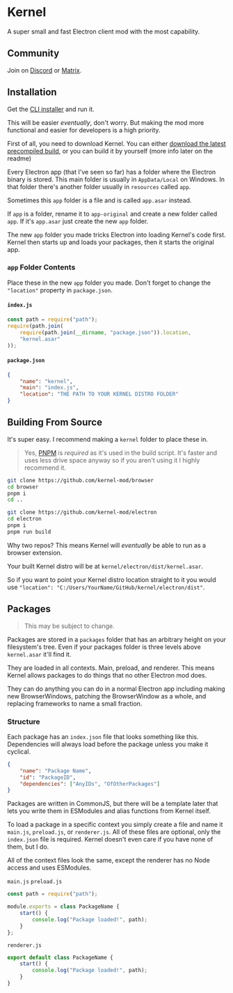 # Kernel

A super small and fast Electron client mod with the most capability.

## Community

Join on [Discord](https://discord.gg/8mPTjTZ4SZ) or [Matrix](https://matrix.to/#/!iWdiwStUmqwDcNfYbG:bigdumb.gq?via=bigdumb.gq&via=catvibers.me&via=matrix.org).

## Installation

Get the [CLI installer](https://github.com/kernel-mod/installer-cli) and run it.

This will be easier _eventually_, don't worry. But making the mod more functional and easier for developers is a high priority.

First of all, you need to download Kernel. You can either [download the latest precompiled build](https://github.com/kernel-mod/electron/releases), or you can build it by yourself (more info later on the readme)

Every Electron app (that I've seen so far) has a folder where the Electron binary is stored. This main folder is usually in `AppData/Local` on Windows. In that folder there's another folder usually in `resources` called `app`.

Sometimes this `app` folder is a file and is called `app.asar` instead.

If `app` is a folder, rename it to `app-original` and create a new folder called `app`. If it's `app.asar` just create the new `app` folder.

The new `app` folder you made tricks Electron into loading Kernel's code first. Kernel then starts up and loads your packages, then it starts the original app.

### `app` Folder Contents

Place these in the new `app` folder you made. Don't forget to change the `"location"` property in `package.json`.

#### `index.js`

```js
const path = require("path");
require(path.join(
	require(path.join(__dirname, "package.json")).location,
	"kernel.asar"
));
```

#### `package.json`

```json
{
	"name": "kernel",
	"main": "index.js",
	"location": "THE PATH TO YOUR KERNEL DISTRO FOLDER"
}
```

## Building From Source

It's super easy. I recommend making a `kernel` folder to place these in.

> Yes, [PNPM](https://github.com/pnpm/pnpm) is _required_ as it's used in the build script. It's faster and uses less drive space anyway so if you aren't using it I highly recommend it.

```bash
git clone https://github.com/kernel-mod/browser
cd browser
pnpm i
cd ..

git clone https://github.com/kernel-mod/electron
cd electron
pnpm i
pnpm run build
```

Why two repos? This means Kernel will _eventually_ be able to run as a browser extension.

Your built Kernel distro will be at `kernel/electron/dist/kernel.asar`.

So if you want to point your Kernel distro location straight to it you would use `"location": "C:/Users/YourName/GitHub/kernel/electron/dist"`.

## Packages

> This may be subject to change.

Packages are stored in a `packages` folder that has an arbitrary height on your filesystem's tree. Even if your packages folder is three levels above `kernel.asar` it'll find it.

They are loaded in all contexts. Main, preload, and renderer. This means Kernel allows packages to do things that no other Electron mod does.

They can do anything you can do in a normal Electron app including making new BrowserWindows, patching the BrowserWindow as a whole, and replacing frameworks to name a small fraction.

### Structure

Each package has an `index.json` file that looks something like this. Dependencies will always load before the package unless you make it cyclical.

```json
{
	"name": "Package Name",
	"id": "PackageID",
	"dependencies": ["AnyIDs", "OfOtherPackages"]
}
```

Packages are written in CommonJS, but there will be a template later that lets you write them in ESModules and alias functions from Kernel itself.

To load a package in a specific context you simply create a file and name it `main.js`, `preload.js`, or `renderer.js`. All of these files are optional, only the `index.json` file is required. Kernel doesn't even care if you have none of them, but I do.

All of the context files look the same, except the renderer has no Node access and uses ESModules.

`main.js` `preload.js`

```js
const path = require("path");

module.exports = class PackageName {
	start() {
		console.log("Package loaded!", path);
	}
};
```

`renderer.js`

```js
export default class PackageName {
	start() {
		console.log("Package loaded!", path);
	}
}
```
